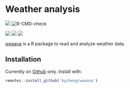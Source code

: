 # Weather analysis

[![](https://www.r-pkg.org/badges/version/weaana?color=green)](https://cran.r-project.org/package=weaana)
![R-CMD-check](https://github.com/byzheng/weaana/workflows/R-CMD-check/badge.svg) 

[![](http://cranlogs.r-pkg.org/badges/grand-total/weaana?color=green)](https://cran.r-project.org/package=weaana)
[![](http://cranlogs.r-pkg.org/badges/last-month/weaana?color=green)](https://cran.r-project.org/package=weaana)
[![](http://cranlogs.r-pkg.org/badges/last-week/weaana?color=green)](https://cran.r-project.org/package=weaana)



[weaana](https://weaana.bangyou.me) is a R package to read and analyze weather data.


## Installation

Currently on [Github](https://github.com/byzheng/weaana) only. Install with:

```r
remotes::install_github('byzheng/weaana')
```

